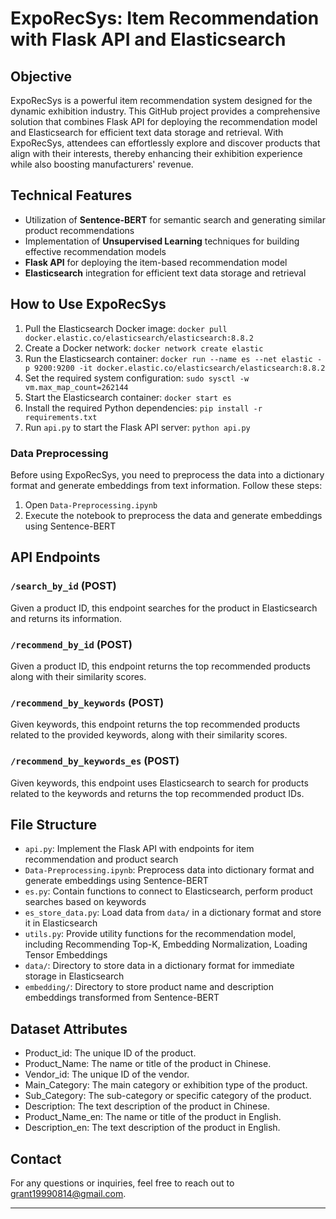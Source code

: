 # ExpoRecSys: Item Recommendation with Flask API and Elasticsearch

## Objective

ExpoRecSys is a powerful item recommendation system designed for the dynamic exhibition industry. This GitHub project provides a comprehensive solution that combines Flask API for deploying the recommendation model and Elasticsearch for efficient text data storage and retrieval. With ExpoRecSys, attendees can effortlessly explore and discover products that align with their interests, thereby enhancing their exhibition experience while also boosting manufacturers' revenue.

## Technical Features

- Utilization of **Sentence-BERT** for semantic search and generating similar product recommendations
- Implementation of **Unsupervised Learning** techniques for building effective recommendation models
- **Flask API** for deploying the item-based recommendation model
- **Elasticsearch** integration for efficient text data storage and retrieval

## How to Use ExpoRecSys

1. Pull the Elasticsearch Docker image: `docker pull docker.elastic.co/elasticsearch/elasticsearch:8.8.2`
2. Create a Docker network: `docker network create elastic`
3. Run the Elasticsearch container: `docker run --name es --net elastic -p 9200:9200 -it docker.elastic.co/elasticsearch/elasticsearch:8.8.2`
4. Set the required system configuration: `sudo sysctl -w vm.max_map_count=262144`
5. Start the Elasticsearch container: `docker start es`
6. Install the required Python dependencies: `pip install -r requirements.txt`
7. Run `api.py` to start the Flask API server: `python api.py`

### Data Preprocessing

Before using ExpoRecSys, you need to preprocess the data into a dictionary format and generate embeddings from text information. Follow these steps:

1. Open `Data-Preprocessing.ipynb`
2. Execute the notebook to preprocess the data and generate embeddings using Sentence-BERT

## API Endpoints

### `/search_by_id` (POST)

Given a product ID, this endpoint searches for the product in Elasticsearch and returns its information.

### `/recommend_by_id` (POST)

Given a product ID, this endpoint returns the top recommended products along with their similarity scores.

### `/recommend_by_keywords` (POST)

Given keywords, this endpoint returns the top recommended products related to the provided keywords, along with their similarity scores.

### `/recommend_by_keywords_es` (POST)

Given keywords, this endpoint uses Elasticsearch to search for products related to the keywords and returns the top recommended product IDs.

## File Structure

- `api.py`: Implement the Flask API with endpoints for item recommendation and product search
- `Data-Preprocessing.ipynb`: Preprocess data into dictionary format and generate embeddings using Sentence-BERT
- `es.py`: Contain functions to connect to Elasticsearch, perform product searches based on keywords
- `es_store_data.py`: Load data from `data/` in a dictionary format and store it in Elasticsearch
- `utils.py`: Provide utility functions for the recommendation model, including Recommending Top-K, Embedding Normalization, Loading Tensor Embeddings
- `data/`: Directory to store data in a dictionary format for immediate storage in Elasticsearch
- `embedding/`: Directory to store product name and description embeddings transformed from Sentence-BERT

## Dataset Attributes

- Product_id: The unique ID of the product.
- Product_Name: The name or title of the product in Chinese.
- Vendor_id: The unique ID of the vendor.
- Main_Category: The main category or exhibition type of the product.
- Sub_Category: The sub-category or specific category of the product.
- Description: The text description of the product in Chinese.
- Product_Name_en: The name or title of the product in English.
- Description_en: The text description of the product in English.

<!-- ## License

ExpoRecSys is licensed under the [MIT License]. -->

## Contact

For any questions or inquiries, feel free to reach out to [grant19990814@gmail.com](grant19990814@gmail.com).

---



